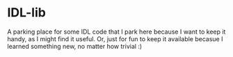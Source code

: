 # IDL-lib
A parking place for some IDL code that I park here because I want to keep it handy, as I might find it useful. 
Or, just for fun to keep it available becasue I learned something new, no matter how trivial :)

